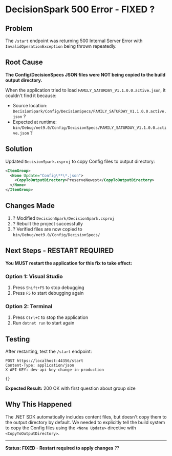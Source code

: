 # DecisionSpark 500 Error - FIXED ?

## Problem
The `/start` endpoint was returning 500 Internal Server Error with `InvalidOperationException` being thrown repeatedly.

## Root Cause
**The Config/DecisionSpecs JSON files were NOT being copied to the build output directory.** 

When the application tried to load `FAMILY_SATURDAY_V1.1.0.0.active.json`, it couldn't find it because:
- Source location: `DecisionSpark/Config/DecisionSpecs/FAMILY_SATURDAY_V1.1.0.0.active.json` ?
- Expected at runtime: `bin/Debug/net9.0/Config/DecisionSpecs/FAMILY_SATURDAY_V1.1.0.0.active.json` ?

## Solution
Updated `DecisionSpark.csproj` to copy Config files to output directory:

```xml
<ItemGroup>
  <None Update="Config\**\*.json">
    <CopyToOutputDirectory>PreserveNewest</CopyToOutputDirectory>
  </None>
</ItemGroup>
```

## Changes Made
1. ? Modified `DecisionSpark/DecisionSpark.csproj`
2. ? Rebuilt the project successfully
3. ? Verified files are now copied to `bin/Debug/net9.0/Config/DecisionSpecs/`

## Next Steps - RESTART REQUIRED

**You MUST restart the application for this fix to take effect:**

### Option 1: Visual Studio
1. Press `Shift+F5` to stop debugging
2. Press `F5` to start debugging again

### Option 2: Terminal
1. Press `Ctrl+C` to stop the application
2. Run `dotnet run` to start again

## Testing
After restarting, test the `/start` endpoint:

```http
POST https://localhost:44356/start
Content-Type: application/json
X-API-KEY: dev-api-key-change-in-production

{}
```

**Expected Result:** 200 OK with first question about group size

## Why This Happened
The .NET SDK automatically includes content files, but doesn't copy them to the output directory by default. We needed to explicitly tell the build system to copy the Config files using the `<None Update>` directive with `<CopyToOutputDirectory>`.

---

**Status: FIXED - Restart required to apply changes** ??
